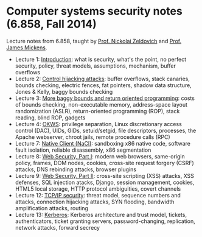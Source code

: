 Computer systems security notes (6.858, Fall 2014)
==================================================

Lecture notes from 6.858, taught by [Prof. Nickolai Zeldovich](http://people.csail.mit.edu/nickolai/) and [Prof. James Mickens](http://research.microsoft.com/en-us/people/mickens/).

 * Lecture 1: [Introduction](l01-intro.html): what is security, what's the point, no perfect security, policy, threat models, assumptions, mechanism, buffer overflows
 * Lecture 2: [Control hijacking attacks](l02-baggy.html): buffer overflows, stack canaries, bounds checking, electric fences, fat pointers, shadow data structure, Jones & Kelly, baggy bounds checking
 * Lecture 3: [More baggy bounds and return oriented programming](l03-brop.html): costs of bounds checking, non-executable memory, address-space layout randomization (ASLR), return-oriented programming (ROP), stack reading, blind ROP, gadgets
 * Lecture 4: [OKWS](l04-okws.html): privilege separation, Linux discretionary access control (DAC), UIDs, GIDs, setuid/setgid, file descriptors, processes, the Apache webserver, chroot jails, remote procedure calls (RPC)
 * Lecture 7: [Native Client (NaCl)](l07-nacl.html): sandboxing x86 native code, software fault isolation, reliable disassembly, x86 segmentation
 * Lecture 8: [Web Security, Part I](l08-web-security.html): modern web browsers, same-origin policy, frames, DOM nodes, cookies, cross-site request forgery (CSRF) attacks, DNS rebinding attacks, browser plugins
 * Lecture 9: [Web Security, Part II](l09-web-defenses.html): cross-site scripting (XSS) attacks, XSS defenses, SQL injection atacks, Django, session management, cookies, HTML5 local storage, HTTP protocol ambiguities, covert channels
 * Lecture 12: [TCP/IP security](l12-tcpip.html): threat model, sequence numbers and attacks, connection hijacking attacks, SYN flooding, bandwidth amplification attacks, routing
 * Lecture 13: [Kerberos](l13-kerberos.html): Kerberos architecture and trust model, tickets, authenticators, ticket granting servers, password-changing, replication, network attacks, forward secrecy
